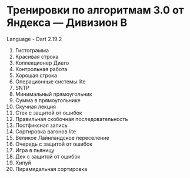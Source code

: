 # Тренировки по алгоритмам 3.0 от Яндекса — Дивизион B
Language - Dart 2.19.2
1. Гистограмма
2. Красивая строка
3. Коллекционер Диего
4. Контрольная работа
5. Хорошая строка
6. Операционные системы lite
7. SNTP
8. Минимальный прямоугольник
9. Сумма в прямоугольнике
10. Скучная лекция
11. Стек с защитой от ошибок
12. Правильная скобочная последовательность
13. Постфиксная запись
14. Сортировка вагонов lite
15. Великое Лайнландское переселение
16. Очередь с защитой от ошибок
17. Игра в пьяницу
18. Дек с защитой от ошибок
19. Хипуй
20. Пирамидальная сортировка
